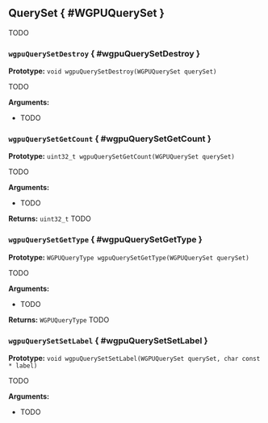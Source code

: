 

## QuerySet { #WGPUQuerySet }


TODO




### `wgpuQuerySetDestroy` { #wgpuQuerySetDestroy }

**Prototype:** `void wgpuQuerySetDestroy(WGPUQuerySet querySet)`


TODO



**Arguments:**

 - TODO




### `wgpuQuerySetGetCount` { #wgpuQuerySetGetCount }

**Prototype:** `uint32_t wgpuQuerySetGetCount(WGPUQuerySet querySet)`


TODO


**Arguments:**

 - TODO



**Returns:** `uint32_t` 
TODO





### `wgpuQuerySetGetType` { #wgpuQuerySetGetType }

**Prototype:** `WGPUQueryType wgpuQuerySetGetType(WGPUQuerySet querySet)`


TODO


**Arguments:**

 - TODO



**Returns:** `WGPUQueryType` 
TODO





### `wgpuQuerySetSetLabel` { #wgpuQuerySetSetLabel }

**Prototype:** `void wgpuQuerySetSetLabel(WGPUQuerySet querySet, char const * label)`


TODO


**Arguments:**

 - TODO




